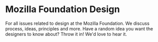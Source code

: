Mozilla Foundation Design
========================

For all issues related to design at the Mozilla Foundation. We discuss process, ideas, principles and more. Have a random idea you want the designers to know about? Throw it in! We'd love to hear it.
